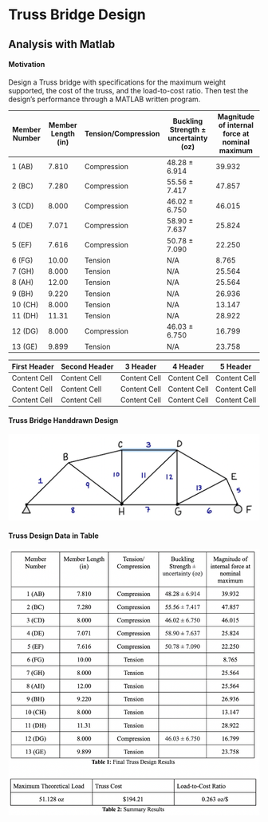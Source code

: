 # Truss Bridge Design 
## Analysis with Matlab

#### Motivation
Design a Truss bridge with specifications for the maximum weight supported, the cost of the truss, and the load-to-cost ratio. Then test the design’s performance through a MATLAB written program. 

| Member Number  | Member Length (in) | Tension/Compression | Buckling Strength ± uncertainty (oz) | Magnitude of internal force at nominal maximum |
| ------------- | ------------- | ------------- | ------------- | ------------- |
| 1 (AB)  | 7.810  | Compression  | 48.28 ± 6.914  | 39.932  |
| 2 (BC) | 7.280  | Compression  | 55.56 ± 7.417  | 47.857  |
| 3 (CD)  | 8.000  | Compression  | 46.02 ± 6.750  | 46.015  |
| 4 (DE)  | 7.071  | Compression  | 58.90 ± 7.637  | 25.824  |
| 5 (EF)  | 7.616  | Compression  | 50.78 ± 7.090  | 22.250  |
| 6 (FG)  | 10.00  | Tension  | N/A  | 8.765  |
| 7 (GH)  | 8.000  | Tension  | N/A  | 25.564  |
| 8 (AH)  | 12.00  | Tension  | N/A  | 25.564  |
| 9 (BH)  | 9.220  | Tension  | N/A  | 26.936  |
| 10 (CH)  | 8.000  | Tension  | N/A  | 13.147  |
| 11 (DH)  | 11.31  | Tension  | N/A  | 28.922  |
| 12 (DG)  | 8.000  | Compression  | 46.03 ± 6.750  | 16.799  |
| 13 (GE)  | 9.899  | Tension  | N/A  | 23.758  |


| First Header  | Second Header | 3 Header | 4 Header | 5 Header |
| ------------- | ------------- | ------------- | ------------- | ------------- |
| Content Cell  | Content Cell  | Content Cell  | Content Cell  | Content Cell  |
| Content Cell  | Content Cell  | Content Cell  | Content Cell  | Content Cell  |
| Content Cell  | Content Cell  | Content Cell  | Content Cell  | Content Cell  |

#### Truss Bridge Handdrawn Design
![App Screenshot](https://github.com/noam003/Truss-Bridge-Analysis/blob/main/truss.png)

#### Truss Design Data in Table

![App Screenshot](https://github.com/noam003/Truss-Bridge-Analysis/blob/main/truss_design.png)
